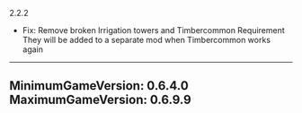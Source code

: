 2.2.2 
* Fix: Remove broken Irrigation towers and Timbercommon Requirement
They will be added to a separate mod when Timbercommon works again

---
MinimumGameVersion: 0.6.4.0
MaximumGameVersion: 0.6.9.9
---